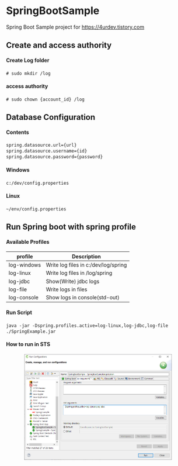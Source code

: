 # SpringBootSample
Spring Boot Sample project for https://4urdev.tistory.com


## Create and access authority

#### Create Log folder
```
# sudo mkdir /log
```
#### access authority
```
# sudo chown {account_id} /log
```



## Database Configuration

#### Contents

```
spring.datasource.url={url}
spring.datasource.username={id}
spring.datasource.password={password}
```

#### Windows
```
c:/dev/config.properties
```
#### Linux
```
~/env/config.properties
```



## Run Spring boot with spring profile

#### Available Profiles
profile | Description
--------|-------------
log-windows | Write log files in c:/dev/log/spring
log-linux | Write log files in /log/spring
log-jdbc | Show(Write) jdbc logs
log-file | Write logs in files
log-console | Show logs in console(std-out)

#### Run Script
```
java -jar -Dspring.profiles.active=log-linux,log-jdbc,log-file ./SpringExample.jar
```

#### How to run in STS

<p align="center">
  <img width="80%" src="./etc/img/001_run_configuration_for_sts.PNG">
</p> 
